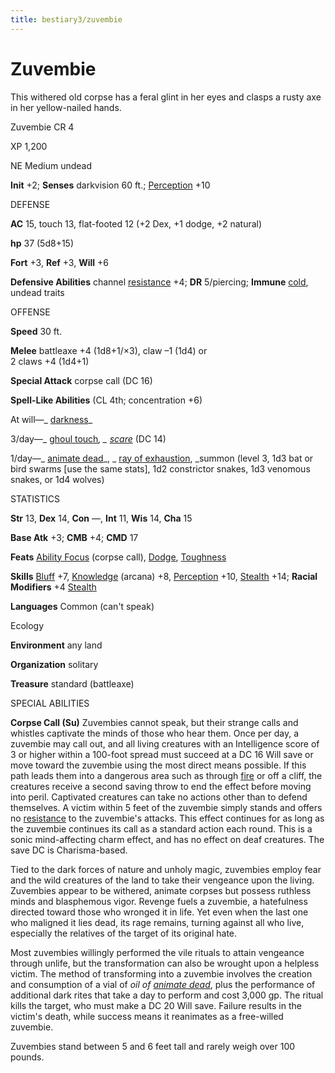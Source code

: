 ```yaml
---
title: bestiary3/zuvembie
---
```

# Zuvembie

This withered old corpse has a feral glint in her eyes and clasps a rusty axe in her yellow-nailed hands.

Zuvembie CR 4

XP 1,200

NE Medium undead

**Init** +2; **Senses** darkvision 60 ft.; [Perception](skills/perception.md#_perception) +10

DEFENSE

**AC** 15, touch 13, flat-footed 12 (+2 Dex, +1 dodge, +2 natural)

**hp** 37 (5d8+15)

**Fort** +3, **Ref** +3, **Will** +6

**Defensive Abilities** channel [resistance](monsters/universalMonsterRules.md#_resistance) +4; **DR** 5/piercing; **Immune** [cold](monsters/creatureTypes.md#_cold-subtype), undead traits

OFFENSE

**Speed** 30 ft.

**Melee** battleaxe +4 (1d8+1/×3), claw –1 (1d4) or   
2 claws +4 (1d4+1)

**Special Attack** corpse call (DC 16)

**Spell-Like Abilities** (CL 4th; concentration +6)

At will—_ [darkness](spells/darkness.md#_darkness)_

3/day—_ [ghoul touch](spells/ghoulTouch.md#_ghoul-touch)_, _ [scare](spells/scare.md#_scare)_ (DC 14)

1/day—_ [animate dead](spells/animateDead.md#_animate-dead)_, _ [ray of exhaustion](spells/rayOfExhaustion.md#_ray-of-exhaustion), _summon (level 3, 1d3 bat or bird swarms [use the same stats], 1d2 constrictor snakes, 1d3 venomous snakes, or 1d4 wolves)

STATISTICS

**Str** 13, **Dex** 14, **Con** —, **Int** 11, **Wis** 14, **Cha** 15

**Base Atk** +3; **CMB** +4; **CMD** 17

**Feats** [Ability Focus](monsters/monsterFeats.md#_ability-focus) (corpse call), [Dodge](feats.md#_dodge), [Toughness](feats.md#_toughness)

**Skills** [Bluff](skills/bluff.md#_bluff) +7, [Knowledge](skills/knowledge.md#_knowledge) (arcana) +8, [Perception](skills/perception.md#_perception) +10, [Stealth](skills/stealth.md#_stealth) +14; **Racial Modifiers** +4 [Stealth](skills/stealth.md#_stealth)

**Languages** Common (can't speak)

Ecology

**Environment** any land

**Organization** solitary

**Treasure** standard (battleaxe)

SPECIAL ABILITIES

**Corpse Call (Su)** Zuvembies cannot speak, but their strange calls and whistles captivate the minds of those who hear them. Once per day, a zuvembie may call out, and all living creatures with an Intelligence score of 3 or higher within a 100-foot spread must succeed at a DC 16 Will save or move toward the zuvembie using the most direct means possible. If this path leads them into a dangerous area such as through [fire](monsters/creatureTypes.md#_fire-subtype) or off a cliff, the creatures receive a second saving throw to end the effect before moving into peril. Captivated creatures can take no actions other than to defend themselves. A victim within 5 feet of the zuvembie simply stands and offers no [resistance](monsters/universalMonsterRules.md#_resistance) to the zuvembie's attacks. This effect continues for as long as the zuvembie continues its call as a standard action each round. This is a sonic mind-affecting charm effect, and has no effect on deaf creatures. The save DC is Charisma-based.

Tied to the dark forces of nature and unholy magic, zuvembies employ fear and the wild creatures of the land to take their vengeance upon the living. Zuvembies appear to be withered, animate corpses but possess ruthless minds and blasphemous vigor. Revenge fuels a zuvembie, a hatefulness directed toward those who wronged it in life. Yet even when the last one who maligned it lies dead, its rage remains, turning against all who live, especially the relatives of the target of its original hate.

Most zuvembies willingly performed the vile rituals to attain vengeance through unlife, but the transformation can also be wrought upon a helpless victim. The method of transforming into a zuvembie involves the creation and consumption of a vial of _oil of [animate dead](spells/animateDead.md#_animate-dead)_, plus the performance of additional dark rites that take a day to perform and cost 3,000 gp. The ritual kills the target, who must make a DC 20 Will save. Failure results in the victim's death, while success means it reanimates as a free-willed zuvembie.

Zuvembies stand between 5 and 6 feet tall and rarely weigh over 100 pounds.

